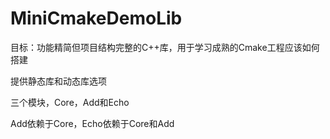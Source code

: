 # MiniCmakeDemoLib

目标：功能精简但项目结构完整的C++库，用于学习成熟的Cmake工程应该如何搭建

提供静态库和动态库选项

三个模块，Core，Add和Echo

Add依赖于Core，Echo依赖于Core和Add
